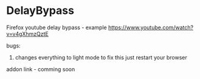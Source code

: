 # DelayBypass
Firefox youtube delay bypass - example <a href="https://www.youtube.com/watch?v=v4gXhmzQztE">https://www.youtube.com/watch?v=v4gXhmzQztE</a>

bugs:
1. changes everything to light mode to fix this just restart your browser

addon link - comming soon
